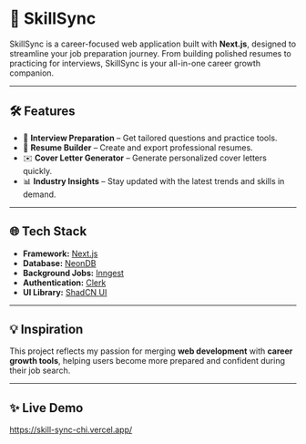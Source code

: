 # 🚀 SkillSync

SkillSync is a career-focused web application built with **Next.js**, designed to streamline your job preparation journey. From building polished resumes to practicing for interviews, SkillSync is your all-in-one career growth companion.

---

## 🛠️ Features

- 🧠 **Interview Preparation** – Get tailored questions and practice tools.
- 📝 **Resume Builder** – Create and export professional resumes.
- ✉️ **Cover Letter Generator** – Generate personalized cover letters quickly.
- 📊 **Industry Insights** – Stay updated with the latest trends and skills in demand.

---

## 🌐 Tech Stack

- **Framework:** [Next.js](https://nextjs.org/)
- **Database:** [NeonDB](https://neon.tech/)
- **Background Jobs:** [Inngest](https://www.inngest.com/)
- **Authentication:** [Clerk](https://clerk.dev/)
- **UI Library:** [ShadCN UI](https://ui.shadcn.com/)

---


## 💡 Inspiration

This project reflects my passion for merging **web development** with **career growth tools**, helping users become more prepared and confident during their job search.

---


## ✨ Live Demo
https://skill-sync-chi.vercel.app/
